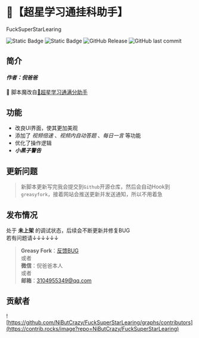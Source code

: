 # 🐔【超星学习通挂科助手】

FuckSuperStarLearing

![Static Badge](https://img.shields.io/badge/%E9%AD%94%E6%94%B9-%E8%84%9A%E6%9C%AC-purple)
![Static Badge](https://img.shields.io/badge/%E7%88%86%E6%9D%80-%E8%B6%85%E6%98%9F%E5%AD%A6%E4%B9%A0%E9%80%9A-red)
![GitHub Release](https://img.shields.io/github/v/release/NiButCrazy/FuckSuperStarLearing?display_name=release)
![GitHub last commit](https://img.shields.io/github/last-commit/NiButCrazy/FuckSuperStarLearing?label=%E6%9B%B4%E6%96%B0%E6%97%B6%E9%97%B4)


## 简介
#### *作者：倪爸爸*  

🏀 脚本魔改自[💯超星学习通满分助手](https://greasyfork.org/zh-CN/scripts/436994-%E8%B6%85%E6%98%9F%E5%AD%A6%E4%B9%A0%E9%80%9A%E6%BB%A1%E5%88%86%E5%8A%A9%E6%89%8B-%E6%94%AF%E6%8C%81%E4%BB%BB%E5%8A%A1%E7%82%B9%E8%87%AA%E5%8A%A8%E8%B7%B3%E8%BD%AC-%E7%AB%A0%E8%8A%82%E6%B5%8B%E9%AA%8C-%E4%BD%9C%E4%B8%9A-%E8%80%83%E8%AF%95%E5%85%A8%E7%BD%91%E6%A3%80%E7%B4%A2%E7%AD%94%E6%A1%88-%E7%AE%80%E7%AD%94%E9%A2%98%E6%94%AF%E6%8C%81chatgpt%E5%AF%B9%E6%8E%A5-%E9%9F%B3%E9%A2%91-%E8%A7%86%E9%A2%91%E5%85%A8%E8%87%AA%E5%8A%A8%E9%9D%99%E9%9F%B3%E6%92%AD%E6%94%BE-%E5%8F%AF%E8%A7%86%E5%8C%96%E5%8F%82%E6%95%B0%E9%85%8D%E7%BD%AE)  

## 功能
* 改良UI界面，使其更加美观
* 添加了 *视频倍速* 、*视频内自动答题* 、*每日一言* 等功能
* 优化了操作逻辑
* ***小黑子警告***

## 更新问题
>新脚本更新写完我会提交到`Github`开源仓库，然后会自动Hook到`greasyfork`，接着网站会推送更新并发送通知，所以不用着急

## 发布情况
处于 **未上架** 的调试状态，后续会不断更新并修复BUG  
若有问题请↓↓↓↓↓↓  

>**Greasy Fork**：[反馈BUG](https://greasyfork.org/zh-CN/scripts/508068-%E8%B6%85%E6%98%9F%E5%AD%A6%E4%B9%A0%E9%80%9A%E6%8C%82%E7%A7%91%E5%8A%A9%E6%89%8B/feedback)  
或者  
>**微信**：倪爸爸本人  
或者  
>**邮箱**：3104955349@qq.com

## 贡献者
![https://github.com/NiButCrazy/FuckSuperStarLearing/graphs/contributors](https://contrib.rocks/image?repo=NiButCrazy/FuckSuperStarLearing)
